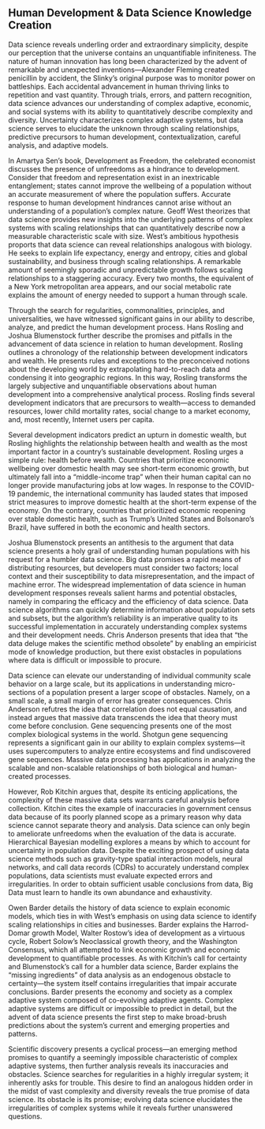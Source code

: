 ## Human Development & Data Science Knowledge Creation

Data science reveals underling order and extraordinary simplicity, despite our perception that the universe contains an unquantifiable infiniteness. The nature of human innovation has long been characterized by the advent of remarkable and unexpected inventions—Alexander Fleming created penicillin by accident, the Slinky’s original purpose was to monitor power on battleships. Each accidental advancement in human thriving links to repetition and vast quantity. Through trials, errors, and pattern recognition, data science advances our understanding of complex adaptive, economic, and social systems with its ability to quantitatively describe complexity and diversity. Uncertainty characterizes complex adaptive systems, but data science serves to elucidate the unknown through scaling relationships, predictive precursors to human development, contextualization, careful analysis, and adaptive models.

In Amartya Sen’s book, Development as Freedom, the celebrated economist discusses the presence of unfreedoms as a hindrance to development. Consider that freedom and representation exist in an inextricable entanglement; states cannot improve the wellbeing of a population without an accurate measurement of where the population suffers. Accurate response to human development hindrances cannot arise without an understanding of a population’s complex nature. Geoff West theorizes that data science provides new insights into the underlying patterns of complex systems with scaling relationships that can quantitatively describe now a measurable characteristic scale with size. West’s ambitious hypothesis proports that data science can reveal relationships analogous with biology. He seeks to explain life expectancy, energy and entropy, cities and global sustainability, and business through scaling relationships. A remarkable amount of seemingly sporadic and unpredictable growth follows scaling relationships to a staggering accuracy. Every two months, the equivalent of a New York metropolitan area appears, and our social metabolic rate explains the amount of energy needed to support a human through scale.

Through the search for regularities, commonalities, principles, and universalities, we have witnessed significant gains in our ability to describe, analyze, and predict the human development process. Hans Rosling and Joshua Blumenstock further describe the promises and pitfalls in the advancement of data science in relation to human development. Rosling outlines a chronology of the relationship between development indicators and wealth. He presents rules and exceptions to the preconceived notions about the developing world by extrapolating hard-to-reach data and condensing it into geographic regions. In this way, Rosling transforms the largely subjective and unquantifiable observations about human development into a comprehensive analytical process. Rosling finds several development indicators that are precursors to wealth—access to demanded resources, lower child mortality rates, social change to a market economy, and, most recently, Internet users per capita. 

Several development indicators predict an upturn in domestic wealth, but Rosling highlights the relationship between health and wealth as the most important factor in a country’s sustainable development. Rosling urges a simple rule: health before wealth. Countries that prioritize economic wellbeing over domestic health may see short-term economic growth, but ultimately fall into a “middle-income trap” when their human capital can no longer provide manufacturing jobs at low wages. In response to the COVID-19 pandemic, the international community has lauded states that imposed strict measures to improve domestic health at the short-term expense of the economy. On the contrary, countries that prioritized economic reopening over stable domestic health, such as Trump’s United States and Bolsonaro’s Brazil, have suffered in both the economic and health sectors. 

Joshua Blumenstock presents an antithesis to the argument that data science presents a holy grail of understanding human populations with his request for a humbler data science. Big data promises a rapid means of distributing resources, but developers must consider two factors; local context and their susceptibility to data misrepresentation, and the impact of machine error. The widespread implementation of data science in human development responses reveals salient harms and potential obstacles, namely in comparing the efficacy and the efficiency of data science. Data science algorithms can quickly determine information about population sets and subsets, but the algorithm’s reliability is an imperative quality to its successful implementation in accurately understanding complex systems and their development needs. Chris Anderson presents that idea that “the data deluge makes the scientific method obsolete” by enabling an empiricist mode of knowledge production, but there exist obstacles in populations where data is difficult or impossible to procure. 

Data science can elevate our understanding of individual community scale behavior on a large scale, but its applications in understanding micro-sections of a population present a larger scope of obstacles. Namely, on a small scale, a small margin of error has greater consequences. Chris Anderson refutres the idea that correlation does not equal causation, and instead argues that massive data transcends the idea that theory must come before conclusion. Gene sequencing presents one of the most complex biological systems in the world. Shotgun gene sequencing represents a significant gain in our ability to explain complex systems—it uses supercomputers to analyze entire ecosystems and find undiscovered gene sequences. Massive data processing has applications in analyzing the scalable and non-scalable relationships of both biological and human-created processes. 

However, Rob Kitchin argues that, despite its enticing applications, the complexity of these massive data sets warrants careful analysis before collection. Kitchin cites the example of inaccuracies in government census data because of its poorly planned scope as a primary reason why data science cannot separate theory and analysis. Data science can only begin to ameliorate unfreedoms when the evaluation of the data is accurate. Hierarchical Bayesian modelling explores a means by which to account for uncertainty in population data. Despite the exciting prospect of using data science methods such as gravity-type spatial interaction models, neural networks, and call data records (CDRs) to accurately understand complex populations, data scientists must evaluate expected errors and irregularities. In order to obtain sufficient usable conclusions from data, Big Data must learn to handle its own abundance and exhaustivity.

Owen Barder details the history of data science to explain economic models, which ties in with West’s emphasis on using data science to identify scaling relationships in cities and businesses. Barder explains the Harrod-Domar growth Model, Walter Rostow’s idea of development as a virtuous cycle, Robert Solow’s Neoclassical growth theory, and the Washington Consensus, which all attempted to link economic growth and economic development to quantifiable processes. As with Kitchin’s call for certainty and Blumenstock’s call for a humbler data science, Barder explains the “missing ingredients” of data analysis as an endogenous obstacle to certainty—the system itself contains irregularities that impair accurate conclusions. Barder presents the economy and society as a complex adaptive system composed of co-evolving adaptive agents. Complex adaptive systems are difficult or impossible to predict in detail, but the advent of data science presents the first step to make broad-brush predictions about the system’s current and emerging properties and patterns. 

Scientific discovery presents a cyclical process—an emerging method promises to quantify a seemingly impossible characteristic of complex adaptive systems, then further analysis reveals its inaccuracies and obstacles. Science searches for regularities in a highly irregular system; it inherently asks for trouble. This desire to find an analogous hidden order in the midst of vast complexity and diversity reveals the true promise of data science. Its obstacle is its promise; evolving data science elucidates the irregularities of complex systems while it reveals further unanswered questions. 
